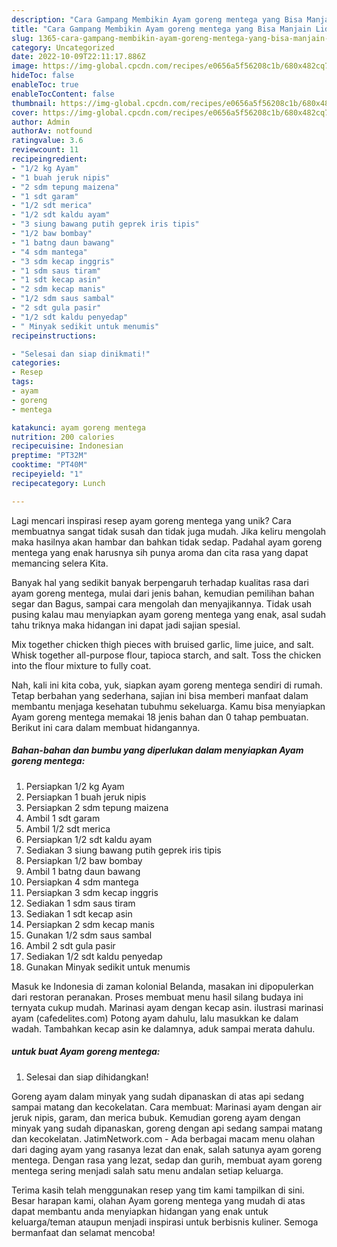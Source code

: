 ```yaml
---
description: "Cara Gampang Membikin Ayam goreng mentega yang Bisa Manjain Lidah"
title: "Cara Gampang Membikin Ayam goreng mentega yang Bisa Manjain Lidah"
slug: 1365-cara-gampang-membikin-ayam-goreng-mentega-yang-bisa-manjain-lidah
category: Uncategorized
date: 2022-10-09T22:11:17.886Z
image: https://img-global.cpcdn.com/recipes/e0656a5f56208c1b/680x482cq70/ayam-goreng-mentega-foto-resep-utama.jpg
hideToc: false
enableToc: true
enableTocContent: false
thumbnail: https://img-global.cpcdn.com/recipes/e0656a5f56208c1b/680x482cq70/ayam-goreng-mentega-foto-resep-utama.jpg
cover: https://img-global.cpcdn.com/recipes/e0656a5f56208c1b/680x482cq70/ayam-goreng-mentega-foto-resep-utama.jpg
author: Admin
authorAv: notfound
ratingvalue: 3.6
reviewcount: 11
recipeingredient:
- "1/2 kg Ayam"
- "1 buah jeruk nipis"
- "2 sdm tepung maizena"
- "1 sdt garam"
- "1/2 sdt merica"
- "1/2 sdt kaldu ayam"
- "3 siung bawang putih geprek iris tipis"
- "1/2 baw bombay"
- "1 batng daun bawang"
- "4 sdm mantega"
- "3 sdm kecap inggris"
- "1 sdm saus tiram"
- "1 sdt kecap asin"
- "2 sdm kecap manis"
- "1/2 sdm saus sambal"
- "2 sdt gula pasir"
- "1/2 sdt kaldu penyedap"
- " Minyak sedikit untuk menumis"
recipeinstructions:

- "Selesai dan siap dinikmati!"
categories:
- Resep
tags:
- ayam
- goreng
- mentega

katakunci: ayam goreng mentega 
nutrition: 200 calories
recipecuisine: Indonesian
preptime: "PT32M"
cooktime: "PT40M"
recipeyield: "1"
recipecategory: Lunch

---
```





Lagi mencari inspirasi resep ayam goreng mentega yang unik? Cara membuatnya sangat tidak susah dan tidak juga mudah. Jika keliru mengolah maka hasilnya akan hambar dan bahkan tidak sedap. Padahal ayam goreng mentega yang enak harusnya sih punya aroma dan cita rasa yang dapat memancing selera Kita.





Banyak hal yang sedikit banyak berpengaruh terhadap kualitas rasa dari ayam goreng mentega, mulai dari jenis bahan, kemudian pemilihan bahan segar dan Bagus, sampai cara mengolah dan menyajikannya. Tidak usah pusing kalau mau menyiapkan ayam goreng mentega yang enak,      asal sudah tahu triknya maka hidangan ini dapat jadi sajian spesial.














Mix together chicken thigh pieces with bruised garlic, lime juice, and salt. Whisk together all-purpose flour, tapioca starch, and salt. Toss the chicken into the flour mixture to fully coat.






Nah, kali ini kita coba, yuk, siapkan ayam goreng mentega sendiri di rumah. Tetap berbahan yang sederhana, sajian ini bisa memberi manfaat dalam membantu menjaga kesehatan tubuhmu sekeluarga. Kamu bisa menyiapkan Ayam goreng mentega memakai 18 jenis bahan dan 0 tahap pembuatan. Berikut ini cara dalam membuat hidangannya.

<!--inarticleads1-->

##### Bahan-bahan dan bumbu yang diperlukan dalam menyiapkan Ayam goreng mentega:

1. Persiapkan 1/2 kg Ayam
1. Persiapkan 1 buah jeruk nipis
1. Persiapkan 2 sdm tepung maizena
1. Ambil 1 sdt garam
1. Ambil 1/2 sdt merica
1. Persiapkan 1/2 sdt kaldu ayam
1. Sediakan 3 siung bawang putih geprek iris tipis
1. Persiapkan 1/2 baw bombay
1. Ambil 1 batng daun bawang
1. Persiapkan 4 sdm mantega
1. Persiapkan 3 sdm kecap inggris
1. Sediakan 1 sdm saus tiram
1. Sediakan 1 sdt kecap asin
1. Persiapkan 2 sdm kecap manis
1. Gunakan 1/2 sdm saus sambal
1. Ambil 2 sdt gula pasir
1. Sediakan 1/2 sdt kaldu penyedap
1. Gunakan  Minyak sedikit untuk menumis


Masuk ke Indonesia di zaman kolonial Belanda, masakan ini dipopulerkan dari restoran peranakan. Proses membuat menu hasil silang budaya ini ternyata cukup mudah. Marinasi ayam dengan kecap asin. ilustrasi marinasi ayam (cafedelites.com) Potong ayam dahulu, lalu masukkan ke dalam wadah. Tambahkan kecap asin ke dalamnya, aduk sampai merata dahulu. 

<!--inarticleads2-->

#####  untuk buat Ayam goreng mentega:


1. Selesai dan siap dihidangkan!

Goreng ayam dalam minyak yang sudah dipanaskan di atas api sedang sampai matang dan kecokelatan. Cara membuat: Marinasi ayam dengan air jeruk nipis, garam, dan merica bubuk. Kemudian goreng ayam dengan minyak yang sudah dipanaskan, goreng dengan api sedang sampai matang dan kecokelatan. JatimNetwork.com - Ada berbagai macam menu olahan dari daging ayam yang rasanya lezat dan enak, salah satunya ayam goreng mentega. Dengan rasa yang lezat, sedap dan gurih, membuat ayam goreng mentega sering menjadi salah satu menu andalan setiap keluarga. 

Terima kasih telah menggunakan resep yang tim kami tampilkan di sini. Besar harapan kami, olahan Ayam goreng mentega yang mudah di atas dapat membantu anda menyiapkan hidangan yang enak untuk keluarga/teman ataupun menjadi inspirasi untuk berbisnis kuliner. Semoga bermanfaat dan selamat mencoba!

